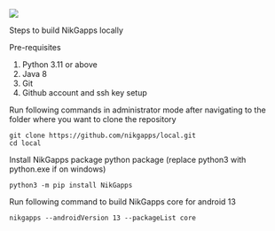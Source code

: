 ![](https://raw.githubusercontent.com/nikgapps/nikgapps.github.io/master/images/nikgapps-logo.webp)

Steps to build NikGapps locally

Pre-requisites
1. Python 3.11 or above
2. Java 8
3. Git
4. Github account and ssh key setup


Run following commands in administrator mode after navigating to the folder where you want to clone the repository
```
git clone https://github.com/nikgapps/local.git
cd local
```

Install NikGapps package python package (replace python3 with python.exe if on windows)
```
python3 -m pip install NikGapps
```

Run following command to build NikGapps core for android 13
```
nikgapps --androidVersion 13 --packageList core
```